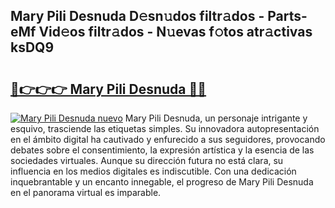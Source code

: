 ## Mary Pili Desnuda D𝚎sn𝚞dos filtr𝚊dos - Parts-eMf Vid𝚎os filtr𝚊dos - N𝚞evas f𝚘tos atr𝚊ctivas ksDQ9

# <h2><a href="http://mbcnbg.tromn.icu/?c=Mary+Pili+Desnuda">🔗👉👉👉 Mary Pili Desnuda 🔗🔗</a></h2>

[![Mary Pili Desnuda nuevo](https://i.imgur.com/pEAQMta.gif)](http://mbcnbg.tromn.icu/?c=Mary+Pili+Desnuda)
Mary Pili Desnuda, un personaje intrigante y esquivo, trasciende las etiquetas simples. Su innovadora autopresentación en el ámbito digital ha cautivado y enfurecido a sus seguidores, provocando debates sobre el consentimiento, la expresión artística y la esencia de las sociedades virtuales. Aunque su dirección futura no está clara, su influencia en los medios digitales es indiscutible. Con una dedicación inquebrantable y un encanto innegable, el progreso de Mary Pili Desnuda en el panorama virtual es imparable.
